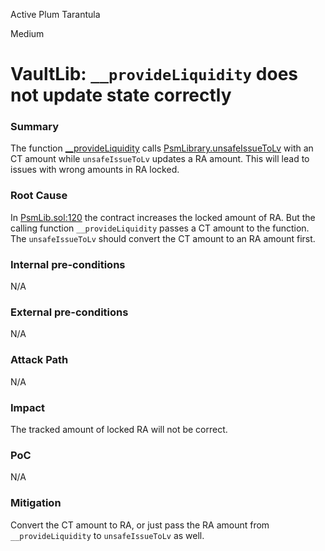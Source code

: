 Active Plum Tarantula

Medium

# VaultLib: `__provideLiquidity` does not update state correctly

### Summary

The function [__provideLiquidity](https://github.com/sherlock-audit/2024-08-cork-protocol/blob/main/Depeg-swap/contracts/libraries/VaultLib.sol#L153-L172) calls [PsmLibrary.unsafeIssueToLv](https://github.com/sherlock-audit/2024-08-cork-protocol/blob/main/Depeg-swap/contracts/libraries/PsmLib.sol#L115-L123) with an CT amount while `unsafeIssueToLv` updates a RA amount. This will lead to issues with wrong amounts in RA locked.

### Root Cause

In [PsmLib.sol:120](https://github.com/sherlock-audit/2024-08-cork-protocol/blob/main/Depeg-swap/contracts/libraries/PsmLib.sol#L115-L123) the contract increases the locked amount of RA. But the calling function `__provideLiquidity` passes a CT amount to the function. The `unsafeIssueToLv` should convert the CT amount to an RA amount first.

### Internal pre-conditions

N/A

### External pre-conditions

N/A

### Attack Path

N/A

### Impact

The tracked amount of locked RA will not be correct.

### PoC

N/A

### Mitigation

Convert the CT amount to RA, or just pass the RA amount from `__provideLiquidity` to `unsafeIssueToLv` as well.
